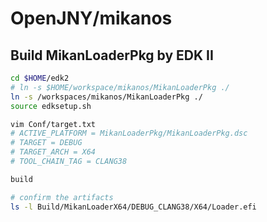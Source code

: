 # OpenJNY/mikanos

## Build MikanLoaderPkg by EDK II

```bash
cd $HOME/edk2
# ln -s $HOME/workspace/mikanos/MikanLoaderPkg ./
ln -s /workspaces/mikanos/MikanLoaderPkg ./
source edksetup.sh

vim Conf/target.txt
# ACTIVE_PLATFORM = MikanLoaderPkg/MikanLoaderPkg.dsc
# TARGET = DEBUG
# TARGET_ARCH = X64
# TOOL_CHAIN_TAG = CLANG38

build

# confirm the artifacts
ls -l Build/MikanLoaderX64/DEBUG_CLANG38/X64/Loader.efi
```
